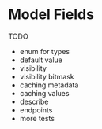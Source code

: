 # Model Fields

TODO

- enum for types
- default value
- visibility
- visibility bitmask
- caching metadata
- caching values
- describe
- endpoints
- more tests

